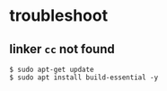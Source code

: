 # troubleshoot

## linker `cc` not found

```console
$ sudo apt-get update 
$ sudo apt install build-essential -y
```